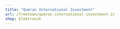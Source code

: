 ```yaml
---
title: "Qumran International Investment"
url: /freetown/qumran-international-investment-2/
shop: Elektronik
---
```

